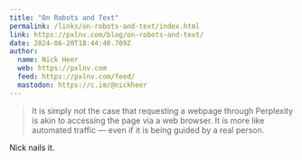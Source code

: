 ```yaml
---
title: "On Robots and Text"
permalink: /links/on-robots-and-text/index.html
link: https://pxlnv.com/blog/on-robots-and-text/
date: 2024-06-20T18:44:40.709Z
author: 
  name: Nick Heer
  web: https://pxlnv.com
  feed: https://pxlnv.com/feed/
  mastodon: https://c.im/@nickheer
---
```


> It is simply not the case that requesting a webpage through Perplexity is akin to accessing the page via a web browser. It is more like automated traffic — even if it is being guided by a real person.

Nick nails it.
